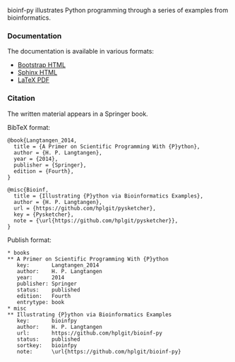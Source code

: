 bioinf-py illustrates Python programming through a series of
examples from bioinformatics.

### Documentation

The documentation is available in various formats:

 * [Bootstrap HTML](http://hplgit.github.io/bioinf-py/doc/pub/bioinf-py.html)
 * [Sphinx HTML](http://hplgit.github.io/bioinf-py/doc/pub/html/index.html)
 * [LaTeX PDF](http://hplgit.github.io/bioinf-py/doc/pub/bioinf-py.pdf)

### Citation

The written material appears in a Springer book.

BibTeX format:


```
@book{Langtangen_2014,
  title = {A Primer on Scientific Programming With {P}ython},
  author = {H. P. Langtangen},
  year = {2014},
  publisher = {Springer},
  edition = {Fourth},
}

@misc{Bioinf,
  title = {Illustrating {P}ython via Bioinformatics Examples},
  author = {H. P. Langtangen},
  url = {https://github.com/hplgit/pysketcher},
  key = {Pysketcher},
  note = {\url{https://github.com/hplgit/pysketcher}},
}
```

Publish format:


```
* books
** A Primer on Scientific Programming With {P}ython
   key:       Langtangen_2014
   author:    H. P. Langtangen
   year:      2014
   publisher: Springer
   status:    published
   edition:   Fourth
   entrytype: book
* misc
** Illustrating {P}ython via Bioinformatics Examples
   key:       bioinfpy
   author:    H. P. Langtangen
   url:       https://github.com/hplgit/bioinf-py
   status:    published
   sortkey:   bioinfpy
   note:      \url{https://github.com/hplgit/bioinf-py}
```

